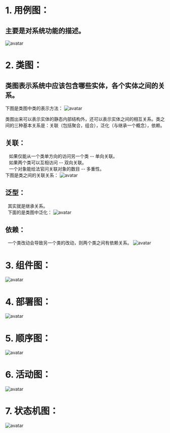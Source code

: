 # 1. 用例图：
##  主要是对系统功能的描述。
![avatar](./static/用例图.jpg)

# 2. 类图：
## 类图表示系统中应该包含哪些实体，各个实体之间的关系。

下图是类图中类的表示方法：
![avatar](./static/类图-类图中类的表示方法.jpg)

类图出来可以表示实体的静态内部结构外，还可以表示实体之间的相互关系。类之间的三种基本关系是：关联（包括聚合，组合），泛化（与继承一个概念），依赖。       
## 关联：
&nbsp;&nbsp; 如果仅能从一个类单方向的访问另一个类 -- 单向关联。            
&nbsp;&nbsp; 如果两个类可以互相访问 -- 双向关联。  
&nbsp;&nbsp; 一个对象能给法官问关联对象的数目 -- 多重性。    
下图是类之间的关联关系：
![avatar](./static/类图--类之间的关联关系.jpg)

## 泛型：
&nbsp;&nbsp;其实就是继承关系。    
&nbsp;&nbsp;下面的是类图中泛化：
![avatar](./static/类图-类图中泛化.jpg)

## 依赖：
&nbsp;&nbsp;一个类改动会导致另一个类的改动，则两个类之间有依赖关系。
![avatar](./static/类图-类图的依赖.jpg)


# 3. 组件图：
![avatar](./static/组件图.jpg)

# 4. 部署图：
![avatar](./static/部署图.jpg)
   
# 5. 顺序图：
![avatar](./static/顺序图.jpg)

# 6. 活动图：
![avatar](./static/活动图.jpg)

# 7. 状态机图：
![avatar](./static/状态机图.jpg)